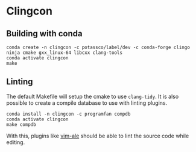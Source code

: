 # Clingcon

## Building with conda

    conda create -n clingcon -c potassco/label/dev -c conda-forge clingo ninja cmake gxx_linux-64 libcxx clang-tools
    conda activate clingcon
    make

## Linting

The default Makefile will setup the cmake to use `clang-tidy`. It is also
possible to create a compile database to use with linting plugins.

    conda install -n clingcon -c programfan compdb
    conda activate clingcon
    make compdb

With this, plugins like [vim-ale] should be able to lint the source code while
editing.

[vim-ale]: https://github.com/dense-analysis/ale

